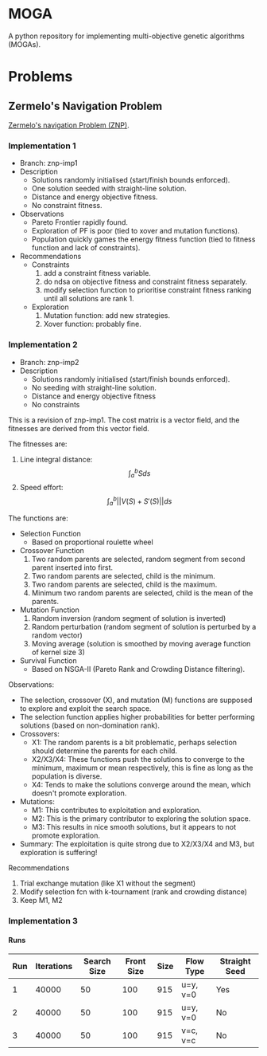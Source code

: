 # MOGA
A python repository for implementing multi-objective genetic algorithms (MOGAs).

# Problems
## Zermelo's Navigation Problem
[Zermelo's navigation Problem (ZNP)](https://en.wikipedia.org/wiki/Zermelo%27s_navigation_problem).

### Implementation 1
- Branch: znp-imp1
- Description
    - Solutions randomly initialised (start/finish bounds enforced).
    - One solution seeded with straight-line solution.
    - Distance and energy objective fitness.
    - No constraint fitness.
- Observations
    - Pareto Frontier rapidly found.
    - Exploration of PF is poor (tied to xover and mutation functions).
    - Population quickly games the energy fitness function (tied to fitness function and lack of constraints).
- Recommendations
    - Constraints
        1. add a constraint fitness variable.
        2. do ndsa on objective fitness and constraint fitness separately.
        3. modify selection function to prioritise constraint fitness ranking until all solutions are rank 1.
    - Exploration
        1. Mutation function: add new strategies.
        2. Xover function: probably fine.
        
### Implementation 2
- Branch: znp-imp2
- Description
    - Solutions randomly initialised (start/finish bounds enforced).
    - No seeding with straight-line solution.
    - Distance and energy objective fitness
    - No constraints
    
This is a revision of znp-imp1. The cost matrix is a vector field,
and the fitnesses are derived from this vector field.

The fitnesses are:
1. Line integral distance: $$\int_a^bSds$$
2. Speed effort: $$\int_a^b{||V(S)+S'(S)||}ds$$

The functions are:
- Selection Function
    - Based on proportional roulette wheel
- Crossover Function
    1. Two random parents are selected, random segment from second parent inserted into first.
    2. Two random parents are selected, child is the minimum.
    3. Two random parents are selected, child is the maximum.
    4. Minimum two random parents are selected, child is the mean of the parents.
- Mutation Function
    1. Random inversion (random segment of solution is inverted)
    2. Random perturbation (random segment of solution is perturbed by a random vector)
    3. Moving average (solution is smoothed by moving average function of kernel size 3)
- Survival Function
    - Based on NSGA-II (Pareto Rank and Crowding Distance filtering).
    
Observations:
- The selection, crossover (X), and mutation (M) functions are supposed to explore and exploit the search space.
- The selection function applies higher probabilities for better performing solutions (based on non-domination rank).
- Crossovers:
    - X1: The random parents is a bit problematic, perhaps selection should determine the parents for each child.
    - X2/X3/X4: These functions push the solutions to converge to the minimum, maximum or mean respectively, this is fine as long as the population is diverse.
    - X4: Tends to make the solutions converge around the mean, which doesn't promote exploration.
- Mutations:
    - M1: This contributes to exploitation and exploration.
    - M2: This is the primary contributor to exploring the solution space.
    - M3: This results in nice smooth solutions, but it appears to not promote exploration.
- Summary: The exploitation is quite strong due to X2/X3/X4 and M3, but exploration is suffering!

Recommendations
1. Trial exchange mutation (like X1 without the segment)
2. Modify selection fcn with k-tournament (rank and crowding distance)
3. Keep M1, M2

### Implementation 3

#### Runs
|Run|Iterations|Search Size|Front Size|Size|Flow Type|Straight Seed|
|---|----------|-----------|----------|----|---------|-------------|
|1|40000|50|100|915|u=y, v=0|Yes|
|2|40000|50|100|915|u=y, v=0|No|
|3|40000|50|100|915|v=c, v=c|No|